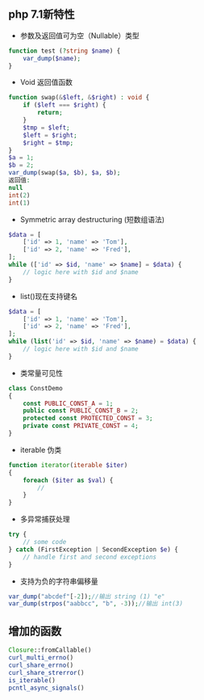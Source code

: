 ## php 7.1新特性

* 参数及返回值可为空（Nullable）类型
``` php
function test (?string $name) {
    var_dump($name);
}
```

* Void 返回值函数
``` php
function swap(&$left, &$right) : void {
    if ($left === $right) {
        return;
    }
    $tmp = $left;
    $left = $right;
    $right = $tmp;
}
$a = 1;
$b = 2;
var_dump(swap($a, $b), $a, $b);
返回值:
null
int(2)
int(1)
```

* Symmetric array destructuring (短数组语法)
``` php
$data = [
    ['id' => 1, 'name' => 'Tom'],
    ['id' => 2, 'name' => 'Fred'],
];
while (['id' => $id, 'name' => $name] = $data) {
    // logic here with $id and $name
}
```

* list()现在支持键名
``` php
$data = [
    ['id' => 1, 'name' => 'Tom'],
    ['id' => 2, 'name' => 'Fred'],
];
while (list('id' => $id, 'name' => $name) = $data) {
    // logic here with $id and $name
}
```

* 类常量可见性
``` php
class ConstDemo
{
    const PUBLIC_CONST_A = 1;
    public const PUBLIC_CONST_B = 2;
    protected const PROTECTED_CONST = 3;
    private const PRIVATE_CONST = 4;
}
```

* iterable 伪类
``` php
function iterator(iterable $iter)
{
    foreach ($iter as $val) {
        //
    }
}
```

* 多异常捕获处理
``` php
try {
    // some code
} catch (FirstException | SecondException $e) {
    // handle first and second exceptions
}
```

* 支持为负的字符串偏移量
``` php
var_dump("abcdef"[-2]);//输出 string (1) "e"
var_dump(strpos("aabbcc", "b", -3));//输出 int(3)
```

## 增加的函数
``` php
Closure::fromCallable()
curl_multi_errno()
curl_share_errno()
curl_share_strerror()
is_iterable()
pcntl_async_signals()
```
